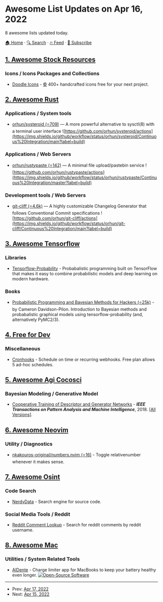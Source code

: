 # Awesome List Updates on Apr 16, 2022

8 awesome lists updated today.

[🏠 Home](/README.md) · [🔍 Search](https://www.trackawesomelist.com/search/) · [🔥 Feed](https://www.trackawesomelist.com/rss.xml) · [📮 Subscribe](https://trackawesomelist.us17.list-manage.com/subscribe?u=d2f0117aa829c83a63ec63c2f&id=36a103854c)



## [1. Awesome Stock Resources](/content/neutraltone/awesome-stock-resources/README.md)

### Icons / Icons Packages and Collections

*   [Doodle Icons](https://khushmeen.com/icons.html) - [:copyright:](https://creativecommons.org/publicdomain/zero/1.0/) 400+ handcrafted icons free for your next project.

## [2. Awesome Rust](/content/rust-unofficial/awesome-rust/README.md)

### Applications / System tools

*   [orhun/systeroid (⭐709)](https://github.com/orhun/systeroid) — A more powerful alternative to sysctl(8) with a terminal user interface ![https://github.com/orhun/systeroid/actions](https://img.shields.io/github/workflow/status/orhun/systeroid/Continuous%20Integration/main?label=build)

### Applications / Web Servers

*   [orhun/rustypaste (⭐142)](https://github.com/orhun/rustypaste) — A minimal file upload/pastebin service ![https://github.com/orhun/rustypaste/actions](https://img.shields.io/github/workflow/status/orhun/rustypaste/Continuous%20Integration/master?label=build)

### Development tools / Web Servers

*   [git-cliff (⭐4.6k)](https://github.com/orhun/git-cliff) — A highly customizable Changelog Generator that follows Conventional Commit specifications ![https://github.com/orhun/git-cliff/actions](https://img.shields.io/github/workflow/status/orhun/git-cliff/Continuous%20Integration/main?label=build)

## [3. Awesome Tensorflow](/content/jtoy/awesome-tensorflow/README.md)

### Libraries

*   [Tensorflow-Probability](https://www.tensorflow.org/probability) - Probabalistic programming built on TensorFlow that makes it easy to combine probabilistic models and deep learning on modern hardware.

### Books

*   [Probabilistic Programming and Bayesian Methods for Hackers (⭐25k)](https://github.com/CamDavidsonPilon/Probabilistic-Programming-and-Bayesian-Methods-for-Hackers) - by Cameron Davidson-Pilon. Introduction to Bayesian methods and probabalistic graphical models using tensorflow-probability (and, alternatively PyMC2/3).

## [4. Free for Dev](/content/ripienaar/free-for-dev/README.md)

### Miscellaneous

*   [Cronhooks](https://cronhooks.io/) - Schedule on time or recurring webhooks. Free plan allows 5 ad-hoc schedules.

## [5. Awesome Agi Cocosci](/content/YuzheSHI/awesome-agi-cocosci/README.md)

### Bayesian Modeling / Generative Model

*   [Cooperative Training of Descriptor and Generator Networks](https://ieeexplore.ieee.org/ielaam/34/8922815/8519332-aam.pdf) - ***IEEE Transactions on Pattern Analysis and Machine Intelligence***, 2018. \[[All Versions](https://scholar.google.com/scholar?cluster=18202808849093155435\&hl=en\&as_sdt=0,5)].

## [6. Awesome Neovim](/content/rockerBOO/awesome-neovim/README.md)

### Utility / Diagnostics

*   [nkakouros-original/numbers.nvim (⭐16)](https://github.com/nkakouros-original/numbers.nvim) - Toggle relativenumber whenever it makes sense.

## [7. Awesome Osint](/content/jivoi/awesome-osint/README.md)

### Code Search

*   [NerdyData](https://nerdydata.com) - Search engine for source code.

### Social Media Tools / Reddit

*   [Reddit Comment Lookup](https://randomtools.io/reddit-comment-search/) - Search for reddit comments by reddit username.

## [8. Awesome Mac](/content/jaywcjlove/awesome-mac/README.md)

### Utilities / System Related Tools

*   [AlDente](https://apphousekitchen.com/) - Charge limiter app for MacBooks to keep your battery healthy even longer. [![Open-Source Software](https://jaywcjlove.github.io/sb/ico/min-oss.svg "Open Source Software")](https://github.com/davidwernhart/AlDente)

---

- Prev: [Apr 17, 2022](/content/2022/04/17/README.md)
- Next: [Apr 15, 2022](/content/2022/04/15/README.md)